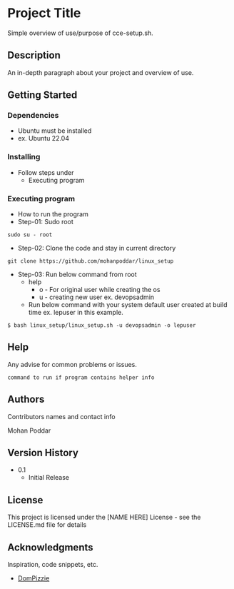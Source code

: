 # Project Title

Simple overview of use/purpose of cce-setup.sh.

## Description

An in-depth paragraph about your project and overview of use.

## Getting Started

### Dependencies

* Ubuntu must be installed
* ex. Ubuntu 22.04

### Installing
* Follow steps under
    - Executing program

### Executing program

* How to run the program
* Step-01: Sudo root
```
sudo su - root 
```
* Step-02: Clone the code and stay in current directory
```
git clone https://github.com/mohanpoddar/linux_setup
```
* Step-03: Run below command from root
    - help
       - o - For original user while creating the os
       - u - creating new user ex. devopsadmin
    - Run below command with your system default user created at build time ex. lepuser in this example.
```
$ bash linux_setup/linux_setup.sh -u devopsadmin -o lepuser
```

## Help

Any advise for common problems or issues.
```
command to run if program contains helper info
```

## Authors

Contributors names and contact info

Mohan Poddar

## Version History

* 0.1
    * Initial Release

## License

This project is licensed under the [NAME HERE] License - see the LICENSE.md file for details

## Acknowledgments

Inspiration, code snippets, etc.
* [DomPizzie](https://gist.github.com/DomPizzie/7a5ff55ffa9081f2de27c315f5018afc)